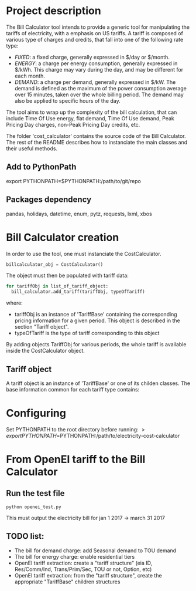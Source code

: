 # Project description

The Bill Calculator tool intends to provide a generic tool for manipulating the tariffs of electricity, with a emphasis on US tariffs. A tariff is composed of various type of charges and credits, that fall into one of the following rate type:

 - *FIXED*: a fixed charge, generally expressed in $/day or $/month.
 - *ENERGY*: a charge per energy consumption, generally expressed in $/kWh. This charge may vary during the day, and may be different for each month.
 - *DEMAND*: a charge per demand, generally expressed in $/kW. The demand is defined as the maximum of the power consumption average over 15 minutes, taken over the whole billing period. The demand may also be applied to specific hours of the day.

The tool aims to wrap up the complexity of the bill calculation, that can include Time Of Use energy, flat demand, Time Of Use demand, Peak Pricing Day charges, non-Peak Pricing Day credits, etc.

The folder 'cost_calculator' contains the source code of the Bill Calculator. The rest of the README describes how to instanciate the main classes and their useful methods.

## Add to PythonPath

export PYTHONPATH=$PYTHONPATH:/path/to/git/repo

## Packages dependency

pandas, holidays, datetime, enum, pytz, requests, lxml, xbos

# Bill Calculator creation

In order to use the tool, one must instanciate the CostCalculator.

```python
billcalculator_obj = CostCalculator()
```

The object must then be populated with tariff data:

```python
for tariffObj in list_of_tariff_object:
  bill_calculator.add_tariff(tariffObj, typeOfTariff)
```

where:
- tariffObj is an instance of 'TariffBase' containing the corresponding pricing information for a given period. This object is described in the section "Tariff object".
- typeOfTariff is the type of tariff corresponding to this object

By adding objects TariffObj for various periods, the whole tariff is available inside the CostCalculator object.

## Tariff object

A tariff object is an instance of 'TariffBase' or one of its childen classes. The base information common for each tariff type contains:

# Configuring

Set PYTHONPATH to the root directory before running:
$> export PYTHONPATH=$PYTHONPATH:/path/to/electricity-cost-calculator

# From OpenEI tariff to the Bill Calculator

## Run the test file

`python openei_test.py`

This must output the electricity bill for jan 1 2017 -> march 31 2017

## TODO list:

- The bill for demand charge: add Seasonal demand to TOU demand
- The bill for energy charge: enable residential tiers
- OpenEI tariff extraction: create a "tariff structure" (eia ID, Res/Comm/Ind, Trans/Prim/Sec, TOU or not, Option, etc)
- OpenEI tariff extraction: from the "tariff structure", create the appropriate "TariffBase" children structures
